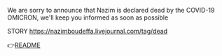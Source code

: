 We are sorry to announce that Nazim is declared dead by the COVID-19 OMICRON, we'll keep you informed as soon as possible

STORY https://nazimboudeffa.livejournal.com/tag/dead

👉[README](https://github.com/nazimboudeffa/nazimboudeffa/blob/main/README-dead.md)
